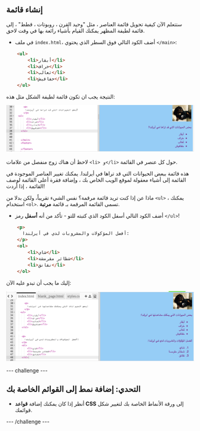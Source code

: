 ## إنشاء قائمة

ستتعلم الآن كيفية تحويل قائمة العناصر ، مثل "وحيد القرن ، روبوتات ، قطط" ، إلى قائمة لطيفة المظهر يمكنك القيام بأشياء رائعة بها في وقت لاحق.

- في ملف `index.html`، أضف الكود التالي فوق السطر الذي يحتوي `</main>`:

```html
    <ul>
        <li>أبقار</li>
        <li>خراف</li>
        <li>ثعالب</li>
        <li>خفافيش</li>
    </ul>
```

النتيجة يجب ان تكون قائمة لطيفة الشكل مثل هذه:

![قائمة غير مرتبة](images/egUnorderedList.png)

لاحظ أن هناك زوج منفصل من علامات `<li> و</li>` حول كل عنصر في القائمة.

هذه قائمة ببعض الحيوانات التي قد تراها في أيرلندا. يمكنك تغيير العناصر الموجودة في القائمة إلى أشياء معقولة لموقع الويب الخاص بك ، وإضافة فقرة أعلى القائمة لوصف القائمة ، إذا أردت!

ماذا عن إذا كنت تريد قائمة مرقمة؟ نفس الشيء تقريباً، ولكن بدلا من `<ul>` ، يمكنك استخدام `<ol>`. تسمى القائمة المرقمة بـ قائمة **مرتبة**.

- أضف الكود التالي أسفل الكود الذي كتبته للتو - تأكد من أنه **أسفل** رمز `</ul>`!

```html
    <p>
      أفضل المؤكولات والمشروبات لدي في أيرلندا:
    </p>
    <ol>
        <li>شاي</li>
        <li>شطائر مقرمشة</li>
        <li>نقانق</li>
    </ol>
```

إليك ما يجب أن تبدو عليه الآن:

![قائمة مرتبة](images/egOrderedList.png)

--- challenge ---

## التحدي: إضافة نمط إلى القوائم الخاصة بك

- أنظر إذا كان يمكنك إضافة **قواعد CSS** إلى ورقة الأنماط الخاصة بك لتغيير شكل قوائمك.

--- /challenge ---